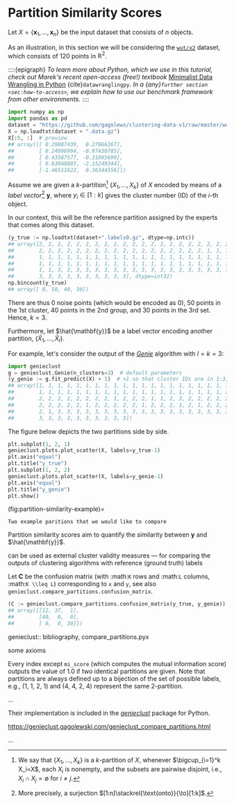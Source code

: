 



# Partition Similarity Scores

Let $X=\{\mathbf{x}_1, \dots, \mathbf{x}_n\}$ be the input dataset
that consists of $n$ objects.

As an illustration, in this section we will be considering
the [`wut/x2`](https://github.com/gagolews/clustering-data-v1) dataset,
which consists of 120 points in $\mathbb{R}^2$.

::::{epigraph}
*To learn more about Python, which we use in this tutorial,
check out Marek's recent open-access (free!) textbook*
[Minimalist Data Wrangling in Python](https://datawranglingpy.gagolewski.com/)
{cite}`datawranglingpy`.
*In a {any}`further section <sec:how-to-access>`, we explain
how to use our benchmark framework from other environments.*
::::



```python
import numpy as np
import pandas as pd
dataset = "https://github.com/gagolews/clustering-data-v1/raw/master/wut/x2"
X = np.loadtxt(dataset + ".data.gz")
X[:5, :]  # preview
## array([[ 0.29087439,  0.27966267],
##        [ 0.24996994, -0.97430785],
##        [ 0.43587577, -0.31895699],
##        [ 0.63048803, -2.15249344],
##        [-1.46511622,  0.36344556]])
```

Assume we are given a $k$-partition[^footpart] $\{X_1,\dots,X_k\}$ of $X$
encoded by means of a *label vector*[^footsurj] $\mathbf{y}$, where
$y_i\in[1:k]$ gives the cluster number (ID) of the $i$-th object.




[^footpart]: We say that $\{X_1,\dots,X_k\}$ is a $k$-partition of $X$,
    whenever $\bigcup_{i=1}^k X_i=X$, each $X_i$ is nonempty,
    and the subsets are pairwise disjoint, i.e., $X_i\cap X_j=\emptyset$
    for $i\neq j$.

[^footsurj]: More precisely, a surjection $[1:n]\stackrel{\text{onto}}{\to}[1:k]$.



In our context, this will be the reference partition
assigned by the experts that comes along this dataset.




```python
(y_true := np.loadtxt(dataset+".labels0.gz", dtype=np.intc))
## array([2, 2, 2, 2, 2, 2, 2, 2, 2, 2, 2, 2, 2, 2, 2, 2, 2, 2, 2, 2, 2, 2,
##        2, 2, 2, 2, 2, 2, 2, 2, 2, 2, 2, 2, 2, 2, 2, 2, 2, 2, 1, 1, 1, 1,
##        1, 1, 1, 1, 1, 1, 1, 1, 1, 1, 1, 1, 1, 1, 1, 1, 1, 1, 1, 1, 1, 1,
##        1, 1, 1, 1, 1, 1, 1, 1, 1, 1, 1, 1, 1, 1, 1, 1, 1, 1, 1, 1, 1, 1,
##        1, 1, 3, 3, 3, 3, 3, 3, 3, 3, 3, 3, 3, 3, 3, 3, 3, 3, 3, 3, 3, 3,
##        3, 3, 3, 3, 3, 3, 3, 3, 3, 3], dtype=int32)
np.bincount(y_true)
## array([ 0, 50, 40, 30])
```

There are thus 0 noise points (which would be encoded as 0),
50 points in the 1st cluster, 40 points in the 2nd group, and 30 points
in the 3rd set. Hence, $k=3$.

Furthermore, let $\hat{\mathbf{y}}$ be a label vector
encoding another partition, $\{\hat{X}_1,\dots,\hat{X}_l\}$.

For example, let's consider the output of the
[*Genie*](https://genieclust.gagolewski.com) algorithm
with $l=k=3$:



```python
import genieclust
g = genieclust.Genie(n_clusters=3)  # default parameters
(y_genie := g.fit_predict(X) + 1)  # +1 so that cluster IDs are in 1:3, not 0:2
## array([1, 1, 1, 1, 1, 1, 1, 1, 1, 1, 1, 1, 1, 1, 1, 1, 1, 1, 1, 1, 1, 1,
##        1, 1, 1, 1, 1, 1, 1, 1, 1, 1, 1, 1, 1, 1, 1, 1, 1, 1, 1, 1, 2, 1,
##        2, 2, 2, 2, 2, 2, 2, 2, 1, 2, 2, 2, 1, 1, 2, 3, 2, 2, 2, 2, 2, 1,
##        2, 2, 2, 2, 2, 1, 2, 2, 2, 2, 2, 1, 2, 2, 2, 1, 2, 1, 2, 2, 2, 2,
##        2, 1, 3, 3, 3, 3, 3, 3, 3, 3, 3, 3, 3, 3, 3, 3, 3, 3, 3, 3, 3, 3,
##        3, 3, 3, 3, 3, 3, 3, 3, 3, 3])
```

The figure below depicts the two partitions side by side.




```python
plt.subplot(1, 2, 1)
genieclust.plots.plot_scatter(X, labels=y_true-1)
plt.axis("equal")
plt.title("y_true")
plt.subplot(1, 2, 2)
genieclust.plots.plot_scatter(X, labels=y_genie-1)
plt.axis("equal")
plt.title("y_genie")
plt.show()
```

(fig:partition-similarity-example)=
```{figure} partition-similarity-scores-figures/partition-similarity-example-1.*
Two example paritions that we would like to compare
```

Partition similarity scores aim to quantify the similarity between
$\mathbf{y}$ and $\hat{\mathbf{y}}$.



can be used as external cluster validity
measures — for comparing the outputs of clustering algorithms
with reference (ground truth) labels








Let $\mathbf{C}$ be the
confusion matrix (with :math:`K` rows and :math:`L` columns, :math:`K \\leq L`)
corresponding to `x` and `y`, see also
`genieclust.compare_partitions.confusion_matrix`.




```python
(C := genieclust.compare_partitions.confusion_matrix(y_true, y_genie))
## array([[12, 37,  1],
##        [40,  0,  0],
##        [ 0,  0, 30]])
```

genieclust:: bibliography, compare_partitions.pyx

some axioms

Every index except `mi_score` (which computes the mutual
information score) outputs the value of 1.0 if two identical partitions
are given.
Note that partitions are always defined up to a bijection of the set of
possible labels, e.g., (1, 1, 2, 1) and (4, 4, 2, 4)
represent the same 2-partition.


...

Their implementation is included
in the [*genieclust*](https://genieclust.gagolewski.com/) package for Python.

https://genieclust.gagolewski.com/genieclust_compare_partitions.html

...
